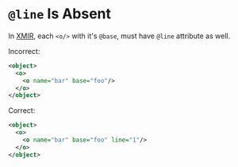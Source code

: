 # `@line` Is Absent

In [XMIR], each `<o/>` with it's `@base`, must have `@line` attribute as well.

Incorrect:

```xml
<object>
  <o>
    <o name="bar" base="foo"/>
  </o>
</object>
```

Correct:

```xml
<object>
  <o>
    <o name="bar" base="foo" line="1"/>
  </o>
</object>
```

[XMIR]: https://news.eolang.org/2022-11-25-xmir-guide.html
